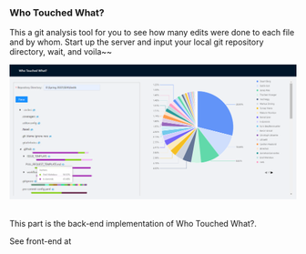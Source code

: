 ### Who Touched What?


This a git analysis tool for you to see how many edits were done to each file and by whom. Start up the server and input your local git repository directory, wait, and voila~~

![Home page](https://github.com/Jubilee101/WhoTouchedWhat/blob/main/img/demo.png)

<br />
This part is the back-end implementation of Who Touched What?. 

<br />

See front-end at 

[WhoTouchedWhatFE]: (https://github.com/Jubilee101/WhoTouchedWhatFE)



